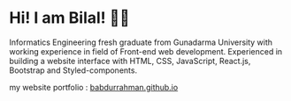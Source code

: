 # Hi! I am Bilal! :zombie_man:
Informatics Engineering fresh graduate from Gunadarma University with working experience in field of Front-end web development. Experienced in building a website interface with HTML, CSS, JavaScript, React.js, Bootstrap and Styled-components. 

my website portfolio : [babdurrahman.github.io](#bilal-portfolio)
